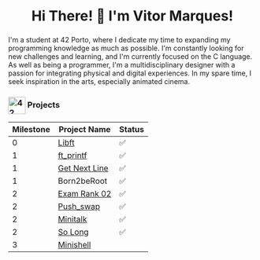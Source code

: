 <!--
**vde-maga/vde-maga** is a ✨ _special_ ✨ repository because its `README.md` (this file) appears on your GitHub profile.

Here are some ideas to get you started:

- 🔭 I’m currently working on ...
- 🌱 I’m currently learning ...
- 👯 I’m looking to collaborate on ...
- 🤔 I’m looking for help with ...
- 💬 Ask me about ...
- 📫 How to reach me: ...
- 😄 Pronouns: ...
- ⚡ Fun fact: ...
-->

<h1 align="center">Hi There! 👋 I'm Vitor Marques!</h1>

###

<p align="left">I'm a student at 42 Porto, where I dedicate my time to expanding my programming knowledge as much as possible. I'm constantly looking for new challenges and learning, and I'm currently focused on the C language. As well as being a programmer, I'm a multidisciplinary designer with a passion for integrating physical and digital experiences. In my spare time, I seek inspiration in the arts, especially animated cinema.</p>

### 

<h3 >
   <img src="https://profile.intra.42.fr/assets/42_logo-7dfc9110a5319a308863b96bda33cea995046d1731cebb735e41b16255106c12.svg" alt="42 Logo" width="35px" align="center"> Projects
</h3>

| Milestone | Project Name | Status |
| --- | --- | --- | 
| 0 | [Libft](https://github.com/vde-maga/42-libft) | ✅ |
| 1 | [ft_printf](https://github.com/vde-maga/42-printf) | ✅ |
| 1 | [Get Next Line](https://github.com/vde-maga/42-get_next_line) | ✅ |
| 1 | Born2beRoot | ✅ |
| 2 | [Exam Rank 02](https://github.com/vde-maga/42-Exam_Practice) | ✅ |
| 2 | [Push_swap](https://github.com/vde-maga/42-push_swap) | ✅ | 
| 2 | [Minitalk](https://github.com/vde-maga/42-minitalk) | ✅ | 
| 2 | [So Long](https://github.com/vde-maga/42-so_long) | ✅ |
| 3 | [Minishell](https://github.com/vde-maga/42-minishell) | |

###

<!--
###

<h3 align="left">Language and Tools</h3>

###

<div align="left">
  <img src="https://cdn.simpleicons.org/vim/019733" height="40" alt="vim logo"  />
  <img width="16" />
  <img src="https://cdn.simpleicons.org/c/A8B9CC" height="40" alt="c logo"  />
  <img width="16" />
  <img src="https://cdn.simpleicons.org/html5/E34F26" height="40" alt="html5 logo"  />
  <img width="16" />
  <img src="https://cdn.simpleicons.org/css3/1572B6" height="40" alt="css3 logo"  />
  <img width="16" />
  <img src="https://cdn.simpleicons.org/gnubash/4EAA25" height="40" alt="bash logo"  />
  <img width="16" />
  <img src="https://cdn.simpleicons.org/debian/A81D33" height="40" alt="debian logo"  />
  <img width="16" />
  <img src="https://cdn.simpleicons.org/nixos/5277C3" height="40" alt="nixos logo"  />
  <img width="16" />
  <img src="https://cdn.simpleicons.org/markdown/000000" height="40" alt="markdown logo"  />
  <img width="16" />
  <img src="https://cdn.simpleicons.org/figma/F24E1E" height="40" alt="figma logo"  />
</div>

###

<h3 align="left">Stats</h3>

###


<div align="center">
<a href="https://github.com/oakoudad/badge42"><img src="https://badge.mediaplus.ma/darkgray/vde-maga" alt="vde-maga's 42 stats" /></a>
</div>

<div align="center">
  <img src="https://github-readme-stats.vercel.app/api?username=vde-maga&hide_title=false&hide_rank=false&show_icons=true&include_all_commits=true&count_private=true&disable_animations=false&theme=dracula&locale=en&hide_border=false&order=1" height="150" alt="stats graph"  />
  <img src="https://github-readme-stats.vercel.app/api/top-langs?username=vde-maga&locale=en&hide_title=false&layout=compact&card_width=320&langs_count=5&theme=dracula&hide_border=false&order=2" height="150" alt="languages graph"  />
  <img src="https://streak-stats.demolab.com?user=vde-maga&locale=en&mode=daily&theme=dracula&hide_border=false&border_radius=5&order=3" height="150" alt="streak graph"  />
</div>

###
-->
